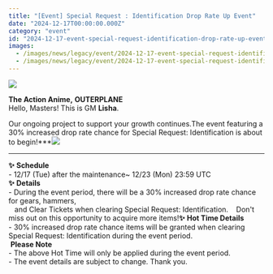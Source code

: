 ```yaml
---
title: "[Event] Special Request : Identification Drop Rate Up Event"
date: "2024-12-17T00:00:00.000Z"
category: "event"
id: "2024-12-17-event-special-request-identification-drop-rate-up-event"
images:
  - /images/news/legacy/event/2024-12-17-event-special-request-identification-drop-rate-up-event/91d0afb5a7d7402e9cac5d31b5151583.webp
  - /images/news/legacy/event/2024-12-17-event-special-request-identification-drop-rate-up-event/873ade4dc0c84cb085fcd2993011ba25.webp
---
```


![](/images/news/legacy/event/2024-12-17-event-special-request-identification-drop-rate-up-event/91d0afb5a7d7402e9cac5d31b5151583.webp)  

**The Action Anime,** **OUTERPLANE**  
Hello, Masters! This is GM **Lisha**.  
  
Our ongoing project to support your growth continues.The event featuring a 30% increased drop rate chance for Special Request: Identification is about to begin!***![](/images/news/legacy/event/2024-12-17-event-special-request-identification-drop-rate-up-event/873ade4dc0c84cb085fcd2993011ba25.webp)  
***  
**✨** **Schedule**  
\- 12/17 (Tue) after the maintenance~ 12/23 (Mon) 23:59 UTC  
**✨** **Details**  
\- During the event period, there will be a 30% increased drop rate chance for gears, hammers,  
   and Clear Tickets when clearing Special Request: Identification.    Don't miss out on this opportunity to acquire more items!**✨** **Hot Time Details**  
\- 30% increased drop rate chance items will be granted when clearing Special Request: Identification during the event period.  
 **Please Note**  
\- The above Hot Time will only be applied during the event period.  
\- The event details are subject to change. Thank you.
